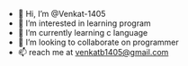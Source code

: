 - 👋 Hi, I’m @Venkat-1405
- 👀 I’m interested in learning program
- 🌱 I’m currently learning c language
- 💞️ I’m looking to collaborate on programmer
- 📫 reach me at venkatb1405@gmail.com

<!---
Venkat-1405/Venkat-1405 is a ✨ special ✨ repository because its `README.md` (this file) appears on your GitHub profile.
You can click the Preview link to take a look at your changes.
--->
